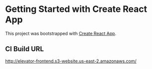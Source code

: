 # Getting Started with Create React App

This project was bootstrapped with [Create React App](https://github.com/facebook/create-react-app).

## CI Build URL

<http://elevator-frontend.s3-website.us-east-2.amazonaws.com/>